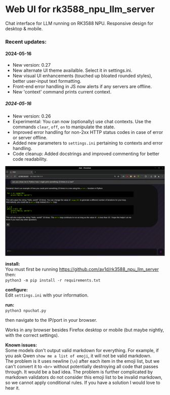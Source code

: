 # Web UI for rk3588_npu_llm_server  

Chat interface for LLM running on RK3588 NPU. Responsive design for desktop & mobile.  

### Recent updates:  
#### 2024-05-16
* New version: 0.27
* New alternate UI theme availalble. Select it in settings.ini.
* New visual UI enhancements (touched up bloated rounded styles), better user-input text formatting.
* Front-end error handling in JS now alerts if any servers are offline.
* New 'context' command prints current context.

##### 2024-05-16
* New version: 0.26
* Experimental: You can now (optionally) use chat contexts. Use the commands `clear`, `off`, `on` to manipulate the state.
* Improved error handling for non-2xx HTTP status codes in case of error or server offline.
* Added new parameters to `settings.ini` pertaining to contexts and error handling.
* Code cleanup: Added docstrings and improved commenting for better code readability.


  
![Screenshot 01](https://github.com/av1d/NPU-Chat/blob/main/screenshots/desktop.png)  


**install:**  
You must first be running https://github.com/av1d/rk3588_npu_llm_server  
then:  
`python3 -m pip install -r requirements.txt`  

**configure:**  
Edit `settings.ini` with your information.  

**run:**  
`python3 npuchat.py`  

then navigate to the IP/port in your browser.  

Works in any browser besides Firefox desktop or mobile (but maybe nightly, with the correct settings).  

**Known issues:**  
Some models don't output valid markdown for everything. For example, if you ask Qwen `show me a list of emoji`, it will not be valid markdown.  
The problem is it uses newline (`\n`) after each item in the emoji list, but we can't convert it to `<br>` without potentially destroying all code that passes through. It would be a bad idea. The problem is further complicated by markdown validators do not consider this emoji list to be invalid markdown, so we cannot apply conditional rules. If you have a solution I would love to hear it.
